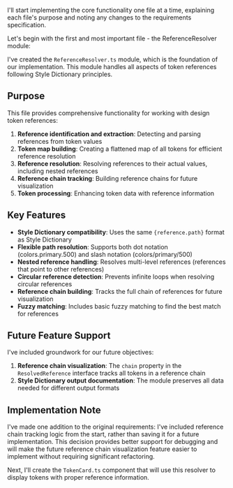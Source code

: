 I'll start implementing the core functionality one file at a time, explaining each file's purpose and noting any changes to the requirements specification.

Let's begin with the first and most important file - the ReferenceResolver module:



I've created the `ReferenceResolver.ts` module, which is the foundation of our implementation. This module handles all aspects of token references following Style Dictionary principles.

## Purpose

This file provides comprehensive functionality for working with design token references:

1. **Reference identification and extraction**: Detecting and parsing references from token values
2. **Token map building**: Creating a flattened map of all tokens for efficient reference resolution
3. **Reference resolution**: Resolving references to their actual values, including nested references
4. **Reference chain tracking**: Building reference chains for future visualization
5. **Token processing**: Enhancing token data with reference information

## Key Features

- **Style Dictionary compatibility**: Uses the same `{reference.path}` format as Style Dictionary
- **Flexible path resolution**: Supports both dot notation (colors.primary.500) and slash notation (colors/primary/500)
- **Nested reference handling**: Resolves multi-level references (references that point to other references)
- **Circular reference detection**: Prevents infinite loops when resolving circular references
- **Reference chain building**: Tracks the full chain of references for future visualization
- **Fuzzy matching**: Includes basic fuzzy matching to find the best match for references

## Future Feature Support

I've included groundwork for our future objectives:

1. **Reference chain visualization**: The `chain` property in the `ResolvedReference` interface tracks all tokens in a reference chain
2. **Style Dictionary output documentation**: The module preserves all data needed for different output formats

## Implementation Note

I've made one addition to the original requirements: I've included reference chain tracking logic from the start, rather than saving it for a future implementation. This decision provides better support for debugging and will make the future reference chain visualization feature easier to implement without requiring significant refactoring.

Next, I'll create the `TokenCard.ts` component that will use this resolver to display tokens with proper reference information.